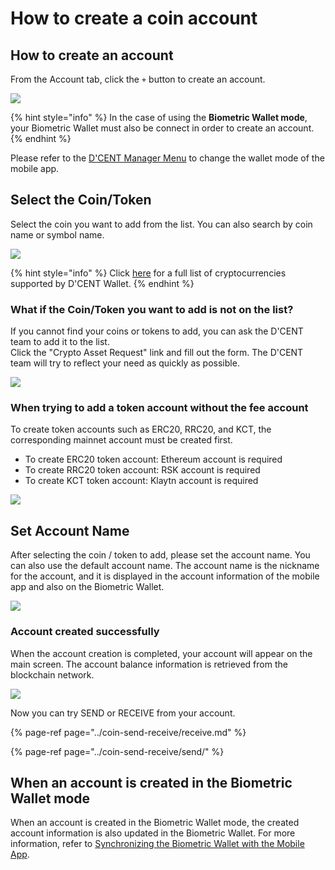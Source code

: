 # How to create a coin account

## How to create an account

From the Account tab, click the `+` button to create an account.

![](../.gitbook/assets/image%20%2812%29.png)

{% hint style="info" %}
In the case of using the **Biometric Wallet mode**, your Biometric Wallet must also be connect in order to create an account.
{% endhint %}

Please refer to the [D'CENT Manager Menu](https://app.gitbook.com/@dcentwallet/s/userguide/~/drafts/-M5a9H7XuWafnCYSGpwc/mobile-app/mobile-app-dcent-manager/@drafts) to change the wallet mode of the mobile app.

## Select the Coin/Token

Select the coin you want to add from the list. You can also search by coin name or symbol name.

![](../.gitbook/assets/image%20%2866%29.png)

{% hint style="info" %}
Click [here]() for a full list of cryptocurrencies supported by D'CENT Wallet.
{% endhint %}

### What if the Coin/Token you want to add is not on the list?

If you cannot find your coins or tokens to add, you can ask the D'CENT team to add it to the list.   
Click the "Crypto Asset Request" link and fill out the form. The D'CENT team will try to reflect your need as quickly as possible.

![](../.gitbook/assets/image%20%2899%29.png)

### When trying to add a token account without the fee account

To create token accounts such as ERC20, RRC20, and KCT, the corresponding mainnet account must be created first.

* To create ERC20 token account: Ethereum account is required 
* To create RRC20 token account: RSK account is required 
* To create KCT token account: Klaytn account is required

![](../.gitbook/assets/image%20%2817%29.png)

## Set Account Name

After selecting the coin / token to add, please set the account name. You can also use the default account name. The account name is the nickname for the account, and it is displayed in the account information of the mobile app and also on the Biometric Wallet.

![](../.gitbook/assets/image%20%28136%29.png)

### Account created successfully

When the account creation is completed, your account will appear on the main screen. The account balance information is retrieved from the blockchain network.

![](../.gitbook/assets/image%20%28156%29.png)

Now you can try SEND or RECEIVE from your account.

{% page-ref page="../coin-send-receive/receive.md" %}

{% page-ref page="../coin-send-receive/send/" %}

## When an account is created in the Biometric Wallet mode

When an account is created in the Biometric Wallet mode, the created account information is also updated in the Biometric Wallet. For more information, refer to [Synchronizing the Biometric Wallet with the Mobile App](https://app.gitbook.com/@dcentwallet/s/userguide/~/drafts/-M5aIdhP7XlxzGdW1Jw3/biometric-wallet/synch-with-app/@drafts).

